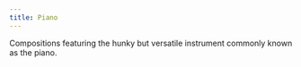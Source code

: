 ```yaml
---
title: Piano
---
```


Compositions featuring the hunky but versatile instrument commonly known as the piano.
